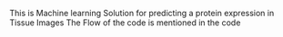 This is Machine learning Solution for predicting a protein expression in Tissue Images
The Flow of the code is mentioned in the code
